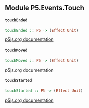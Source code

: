## Module P5.Events.Touch

#### `touchEnded`

``` purescript
touchEnded :: P5 -> (Effect Unit)
```

[p5js.org documentation](https://p5js.org/reference/#/p5/touchEnded)

#### `touchMoved`

``` purescript
touchMoved :: P5 -> (Effect Unit)
```

[p5js.org documentation](https://p5js.org/reference/#/p5/touchMoved)

#### `touchStarted`

``` purescript
touchStarted :: P5 -> (Effect Unit)
```

[p5js.org documentation](https://p5js.org/reference/#/p5/touchStarted)


